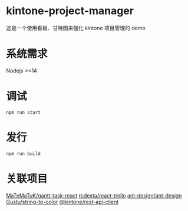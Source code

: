 # kintone-project-manager

这是一个使用看板、甘特图来强化 kintone 项目管理的 demo

# 系统需求

Nodejs >=14

# 调试

```console
npm run start
```

# 发行

```console
npm run build
```

# 关联项目

[MaTeMaTuK/gantt-task-react](https://github.com/MaTeMaTuK/gantt-task-react)
[rcdexta/react-trello](https://github.com/rcdexta/react-trello)
[ant-design/ant-design](https://github.com/ant-design/ant-design)
[Gustu/string-to-color](https://github.com/Gustu/string-to-color)
[@kintone/rest-api-client](https://github.com/kintone/js-sdk/tree/master/packages/rest-api-client)
